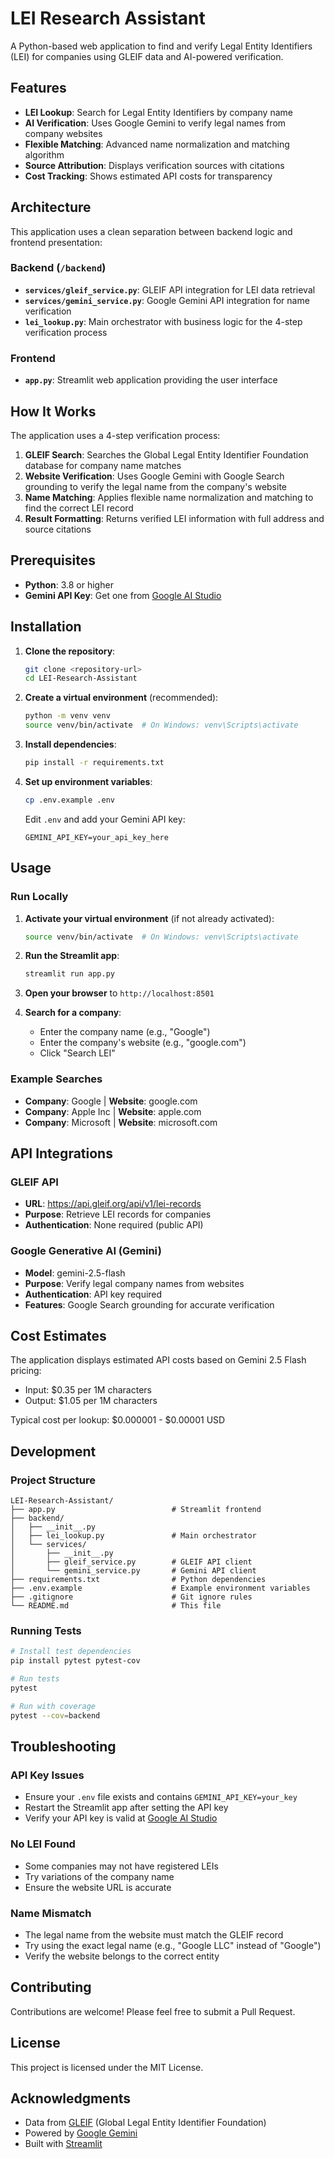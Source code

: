 # LEI Research Assistant

A Python-based web application to find and verify Legal Entity Identifiers (LEI) for companies using GLEIF data and AI-powered verification.

## Features

- **LEI Lookup**: Search for Legal Entity Identifiers by company name
- **AI Verification**: Uses Google Gemini to verify legal names from company websites
- **Flexible Matching**: Advanced name normalization and matching algorithm
- **Source Attribution**: Displays verification sources with citations
- **Cost Tracking**: Shows estimated API costs for transparency

## Architecture

This application uses a clean separation between backend logic and frontend presentation:

### Backend (`/backend`)
- **`services/gleif_service.py`**: GLEIF API integration for LEI data retrieval
- **`services/gemini_service.py`**: Google Gemini API integration for name verification
- **`lei_lookup.py`**: Main orchestrator with business logic for the 4-step verification process

### Frontend
- **`app.py`**: Streamlit web application providing the user interface

## How It Works

The application uses a 4-step verification process:

1. **GLEIF Search**: Searches the Global Legal Entity Identifier Foundation database for company name matches
2. **Website Verification**: Uses Google Gemini with Google Search grounding to verify the legal name from the company's website
3. **Name Matching**: Applies flexible name normalization and matching to find the correct LEI record
4. **Result Formatting**: Returns verified LEI information with full address and source citations

## Prerequisites

- **Python**: 3.8 or higher
- **Gemini API Key**: Get one from [Google AI Studio](https://aistudio.google.com/apikey)

## Installation

1. **Clone the repository**:
   ```bash
   git clone <repository-url>
   cd LEI-Research-Assistant
   ```

2. **Create a virtual environment** (recommended):
   ```bash
   python -m venv venv
   source venv/bin/activate  # On Windows: venv\Scripts\activate
   ```

3. **Install dependencies**:
   ```bash
   pip install -r requirements.txt
   ```

4. **Set up environment variables**:
   ```bash
   cp .env.example .env
   ```

   Edit `.env` and add your Gemini API key:
   ```
   GEMINI_API_KEY=your_api_key_here
   ```

## Usage

### Run Locally

1. **Activate your virtual environment** (if not already activated):
   ```bash
   source venv/bin/activate  # On Windows: venv\Scripts\activate
   ```

2. **Run the Streamlit app**:
   ```bash
   streamlit run app.py
   ```

3. **Open your browser** to `http://localhost:8501`

4. **Search for a company**:
   - Enter the company name (e.g., "Google")
   - Enter the company's website (e.g., "google.com")
   - Click "Search LEI"

### Example Searches

- **Company**: Google | **Website**: google.com
- **Company**: Apple Inc | **Website**: apple.com
- **Company**: Microsoft | **Website**: microsoft.com

## API Integrations

### GLEIF API
- **URL**: https://api.gleif.org/api/v1/lei-records
- **Purpose**: Retrieve LEI records for companies
- **Authentication**: None required (public API)

### Google Generative AI (Gemini)
- **Model**: gemini-2.5-flash
- **Purpose**: Verify legal company names from websites
- **Authentication**: API key required
- **Features**: Google Search grounding for accurate verification

## Cost Estimates

The application displays estimated API costs based on Gemini 2.5 Flash pricing:
- Input: $0.35 per 1M characters
- Output: $1.05 per 1M characters

Typical cost per lookup: $0.000001 - $0.00001 USD

## Development

### Project Structure

```
LEI-Research-Assistant/
├── app.py                          # Streamlit frontend
├── backend/
│   ├── __init__.py
│   ├── lei_lookup.py               # Main orchestrator
│   └── services/
│       ├── __init__.py
│       ├── gleif_service.py        # GLEIF API client
│       └── gemini_service.py       # Gemini API client
├── requirements.txt                # Python dependencies
├── .env.example                    # Example environment variables
├── .gitignore                      # Git ignore rules
└── README.md                       # This file
```

### Running Tests

```bash
# Install test dependencies
pip install pytest pytest-cov

# Run tests
pytest

# Run with coverage
pytest --cov=backend
```

## Troubleshooting

### API Key Issues
- Ensure your `.env` file exists and contains `GEMINI_API_KEY=your_key`
- Restart the Streamlit app after setting the API key
- Verify your API key is valid at [Google AI Studio](https://aistudio.google.com/apikey)

### No LEI Found
- Some companies may not have registered LEIs
- Try variations of the company name
- Ensure the website URL is accurate

### Name Mismatch
- The legal name from the website must match the GLEIF record
- Try using the exact legal name (e.g., "Google LLC" instead of "Google")
- Verify the website belongs to the correct entity

## Contributing

Contributions are welcome! Please feel free to submit a Pull Request.

## License

This project is licensed under the MIT License.

## Acknowledgments

- Data from [GLEIF](https://www.gleif.org/) (Global Legal Entity Identifier Foundation)
- Powered by [Google Gemini](https://ai.google.dev/)
- Built with [Streamlit](https://streamlit.io/)
